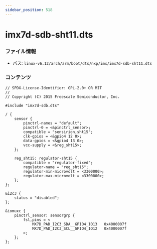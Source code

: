 ```yaml
---
sidebar_position: 518
---
```

# imx7d-sdb-sht11.dts

### ファイル情報

- パス: `linux-v6.12/arch/arm/boot/dts/nxp/imx/imx7d-sdb-sht11.dts`

### コンテンツ

```dts
// SPDX-License-Identifier: GPL-2.0+ OR MIT
//
// Copyright (C) 2015 Freescale Semiconductor, Inc.

#include "imx7d-sdb.dts"

/ {
	sensor {
		pinctrl-names = "default";
		pinctrl-0 = <&pinctrl_sensor>;
		compatible = "sensirion,sht15";
		clk-gpios = <&gpio4 12 0>;
		data-gpios = <&gpio4 13 0>;
		vcc-supply = <&reg_sht15>;
	};

	reg_sht15: regulator-sht15 {
		compatible = "regulator-fixed";
		regulator-name = "reg_sht15";
		regulator-min-microvolt = <3300000>;
		regulator-max-microvolt = <3300000>;
	};
};

&i2c3 {
	status = "disabled";
};

&iomuxc {
	pinctrl_sensor: sensorgrp {
		fsl,pins = <
			MX7D_PAD_I2C3_SDA__GPIO4_IO13	0x4000007f
			MX7D_PAD_I2C3_SCL__GPIO4_IO12	0x4000007f
		>;
	};
};

```

